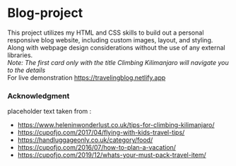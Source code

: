 # Blog-project
This project utilizes my HTML and CSS skills to build out a personal responsive blog website, including custom images, layout, and styling. 
Along with webpage design considerations without the use of any external libraries.<br>
*Note: The first card only with the title Climbing Kilimanjaro will navigate you to the details*<br>
For live demonstration https://travelingblog.netlify.app

### Acknowledgment
placeholder text taken from :<br>
- https://www.heleninwonderlust.co.uk/tips-for-climbing-kilimanjaro/
- https://cupofjo.com/2017/04/flying-with-kids-travel-tips/
- https://handluggageonly.co.uk/category/food/
- https://cupofjo.com/2016/07/how-to-plan-a-vacation/
- https://cupofjo.com/2019/12/whats-your-must-pack-travel-item/
